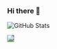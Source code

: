 ### Hi there 👋
<!--
[![Anurag's GitHub stats](https://github-readme-stats.vercel.app/api?username=koineone)](https://github.com/koineone/github-readme-stats)
-->
![GitHub Stats](https://github-readme-stats.vercel.app/api?username=koineone&show_icons=true&theme=dark&bg_color=1a1a1a&title_color=008000&text_color=#2EFD00&icon_color=#FD0000)

<picture>
  <source
    srcset="https://github-readme-stats.vercel.app/api?username=koineone&show_icons=true&theme=dark"
    media="(prefers-color-scheme: dark)"
  />
  <source
    srcset="https://github-readme-stats.vercel.app/api?username=koineone&show_icons=true"
    media="(prefers-color-scheme: light), (prefers-color-scheme: no-preference)"
  />
  <img src="https://github-readme-stats.vercel.app/api?username=koineone&show_icons=true" style="background-color: #808080; color: #008000;" />
</picture>


<!--
**koineone/koineone** is a ✨ _special_ ✨ repository because its `README.md` (this file) appears on your GitHub profile.

Here are some ideas to get you started:

- 🔭 I’m currently working on ...
- 🌱 I’m currently learning ...
- 👯 I’m looking to collaborate on ...
- 🤔 I’m looking for help with ...
- 💬 Ask me about ...
- 📫 How to reach me: ...
- 😄 Pronouns: ...
- ⚡ Fun fact: ...
-->
